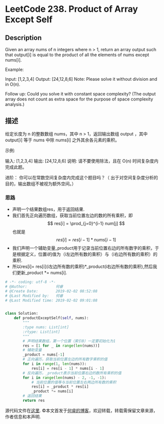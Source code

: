 # LeetCode 238. Product of Array Except Self

## Description

Given an array nums of n integers where n > 1,  return an array output such that output[i] is equal to the product of all the elements of nums except nums[i].

Example:

Input:  [1,2,3,4]
Output: [24,12,8,6]
Note: Please solve it without division and in O(n).

Follow up:
Could you solve it with constant space complexity? (The output array does not count as extra space for the purpose of space complexity analysis.)

## 描述

给定长度为 n 的整数数组 nums，其中 n > 1，返回输出数组 output ，其中 output[i] 等于 nums 中除 nums[i] 之外其余各元素的乘积。

示例:

输入: [1,2,3,4]
输出: [24,12,8,6]
说明: 请不要使用除法，且在 O(n) 时间复杂度内完成此题。

进阶：
你可以在常数空间复杂度内完成这个题目吗？（ 出于对空间复杂度分析的目的，输出数组不被视为额外空间。）

### 思路

* 声明一个结果数组res，用于返回结果.
* 我们首先正向遍历数组，获取当前位置左边的数的所有乘积，即 $$ res[i] = \prod_{j=0}^{i-1} num[j] $$ 也就是  $$ res[i] = res[i-1]*nums[i-1] $$ 
* 我们声明一个辅助变量_product用于记录当前位置右边的所有数字的乘积，于是根据定义，位置i的值为（i左边所有数的乘积）与（i右边所有数的乘积）的乘积.
* 所以res\[i]= res\[i](i左边所有数的乘积\)*_product(i右边所有数的乘积\),然后我们更新_product *= nums\[i].

```python
# -*- coding: utf-8 -*-
# @Author:             何睿
# @Create Date:        2019-02-02 08:52:08
# @Last Modified by:   何睿
# @Last Modified time: 2019-02-02 09:01:08


class Solution:
    def productExceptSelf(self, nums):
        """
        :type nums: List[int]
        :rtype: List[int]
        """
        # 声明结果数组，第一个位置（索引0）一定要初始化为1
        res = [1 for _ in range(len(nums))]
        # 辅助变量
        _product = nums[-1]
        # 正向遍历，获取当前位置左边的所有数字乘积的值
        for i in range(1, len(nums)):
            res[i] = res[i - 1] * nums[i - 1]
        # 反向遍历，_product表示当前位置右边的数所有乘积的值
        for i in range(len(nums) - 2, -1, -1):
            # 当前位置的值等与当前位置左右两边所有数的乘积
            res[i] = _product * res[i]
            _product *= nums[i]
        # 返回结果
        return res
```
源代码文件在[这里](https://github.com/ruicore/Algorithm/blob/master/Leetcode/2019-02-02-238-Product-of-Array-Except-Self.py).
©本文首发于[何睿的博客](https://www.ruicore.cn/leetcode-238-product-of-array-except-self/)，欢迎转载，转载需保留文章来源，作者信息和本声明.
